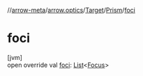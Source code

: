 //[arrow-meta](../../../../index.md)/[arrow.optics](../../index.md)/[Target](../index.md)/[Prism](index.md)/[foci](foci.md)

# foci

[jvm]\
open override val [foci](foci.md): [List](https://kotlinlang.org/api/latest/jvm/stdlib/kotlin.collections/-list/index.html)&lt;[Focus](../../-focus/index.md)&gt;
